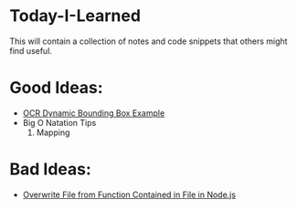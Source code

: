 # Today-I-Learned
This will contain a collection of notes and code snippets that others might find useful.

# Good Ideas:
- [OCR Dynamic Bounding Box Example](https://github.com/dthulin/Today-I-Learned/blob/master/ocrDynamicBoundingBoxExample.js)
- Big O Natation Tips
  1. Mapping
# Bad Ideas:
- [Overwrite File from Function Contained in File in Node.js](https://github.com/dthulin/Today-I-Learned/blob/master/NodeFunctionCanOverwriteFileContainingFunction.js)
